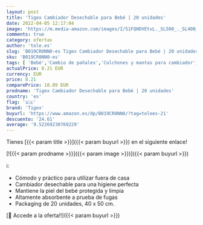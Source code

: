 ```yaml
---
layout: post
title: 'Tigex Cambiador Desechable para Bebé | 20 unidades'
date: 2022-04-05 12:17:04
image: 'https://m.media-amazon.com/images/I/51FQHDVEtvL._SL500_._SL400_.jpg'
comments: true
category: ofertas
author: 'tole.es'
slug: 'B019CR0NN0-es Tigex Cambiador Desechable para Bebé | 20 unidades'
sku: 'B019CR0NN0-es'
tags: [ 'Bebé','Cambio de pañales','Colchones y mantas para cambiador','Forros de empapadores cambiables','Forros de empapadores cambiables desechables','bebé','tigex', ]
actualPrice: 8.21 EUR
currency: EUR
price: 8.21
comparePrice: 10.89 EUR
prodname: 'Tigex Cambiador Desechable para Bebé | 20 unidades'
country: 'es'
flag: '🇪🇸'
brand: 'Tigex'
buyurl: 'https://www.amazon.es/dp/B019CR0NN0/?tag=tolees-21'
descuento: '24.61'
average: '9.52269230769229'
---
```


Tienes [{{< param title >}}]({{< param buyurl >}}) en el siguiente enlace!

[![{{< param prodname >}}]({{< param image >}})]({{< param buyurl >}})

ℹ️:

- Cómodo y práctico para utilizar fuera de casa
- Cambiador desechable para una higiene perfecta
- Mantiene la piel del bebé protegida y limpia
- Altamente absorbente a prueba de fugas
- Packaging de 20 unidades, 40 x 50 cm.

[🛒 Accede a la oferta!!]({{< param buyurl >}})
